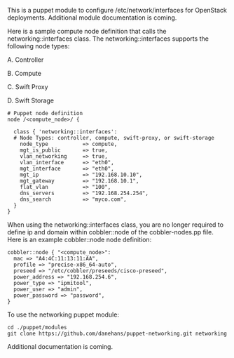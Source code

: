 This is a puppet module to configure /etc/network/interfaces for OpenStack deployments.
Additional module documentation is coming.

Here is a sample compute node definition that calls the networking::interfaces class.  The networking::interfaces supports the following node types:

   A. Controller
 
   B. Compute
 
   C. Swift Proxy
 
   D. Swift Storage

    # Puppet node definition
    node /<compute_node>/ {

      class { 'networking::interfaces':
      # Node Types: controller, compute, swift-proxy, or swift-storage
        node_type           => compute,
        mgt_is_public       => true,
        vlan_networking     => true,
        vlan_interface      => "eth0",
        mgt_interface       => "eth0",
        mgt_ip              => "192.168.10.10",
        mgt_gateway         => "192.168.10.1",
        flat_vlan           => "100",
        dns_servers         => "192.168.254.254",
        dns_search          => "myco.com",
      }
    }

When using the networking::interfaces class, you are no longer required to define ip and domain within cobbler::node of the cobbler-nodes.pp file.  Here is an example cobbler::node node definition:

    cobbler::node { "<compute_node>":
      mac => "A4:4C:11:13:11:AA",
      profile => "precise-x86_64-auto",
      preseed => "/etc/cobbler/preseeds/cisco-preseed",
      power_address => "192.168.254.6",
      power_type => "ipmitool",
      power_user => "admin",
      power_password => "password",
    }

To use the networking puppet module:

    cd ./puppet/modules
    git clone https://github.com/danehans/puppet-networking.git networking

Additional documentation is coming.